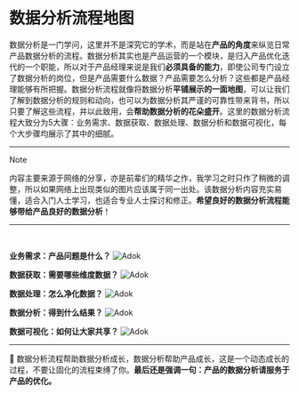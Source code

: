 # 数据分析流程地图
数据分析是一门学问，这里并不是深究它的学术，而是站在**产品的角度**来纵览日常产品数据分析的流程。数据分析其实也是产品运营的一个模块，是归入产品优化迭代的一个职能，所以对于产品经理来说是我们**必须具备的能力**，即使公司专门设立了数据分析的岗位，但是产品需要什么数据？产品需要怎么分析？这些都是产品经理能够有所把握。数据分析流程就像将数据分析**平铺展示的一面地图**，可以让我们了解到数据分析的规则和动向，也可以为数据分析其严谨的可靠性带来背书，所以只要了解这些流程，并以此致用，会**帮助数据分析的花朵盛开**。这里的数据分析流程大致分为5大骤：业务需求、数据获取、数据处理、数据分析和数据可视化，每个大步骤均展示了其中的细腻。

---

> [!NOTE]
> 内容主要来源于网络的分享，亦是前辈们的精华之作，我学习之时只作了稍微的调整，所以如果网络上出现类似的图片应该属于同一出处。该数据分析内容充实易懂，适合入门人士学习，也适合专业人士探讨和修正。**希望良好的数据分析流程能够带给产品良好的数据分析**！

---
<br>

**业务需求：产品问题是什么？**
![Adok](https://github.com/PM-Geeker-ORG/Adok/assets/143123392/1d72aa6c-a64d-403f-90b8-093981cdc8ea)

**数据获取：需要哪些维度数据？**
![Adok](https://github.com/PM-Geeker-ORG/Adok/assets/143123392/8968114a-be3f-43eb-a153-800d174cb372)

**数据处理：怎么净化数据？**
![Adok](https://github.com/PM-Geeker-ORG/Adok/assets/143123392/fcd86f76-dada-434e-a22e-5446bd661688)

**数据分析：得到什么结果？**
![Adok](https://github.com/PM-Geeker-ORG/Adok/assets/143123392/e7ea3b02-21cc-4048-9e7e-4b7ba04c6cdc)

**数据可视化：如何让大家共享？**
![Adok](https://github.com/PM-Geeker-ORG/Adok/assets/143123392/a8b26b2c-198e-4969-a635-fd8da9d6827f)

---

🔅 数据分析流程帮助数据分析成长，数据分析帮助产品成长，这是一个动态成长的过程，不要让固化的流程束缚了你。**最后还是强调一句：产品的数据分析请服务于产品的优化。**

